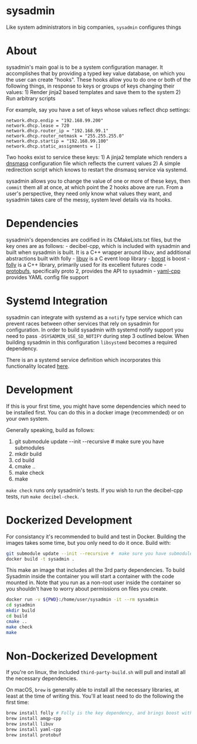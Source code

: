 sysadmin
========

Like system administrators in big companies, `sysadmin` configures things

About
=====

sysadmin's main goal is to be a system configuration manager. It accomplishes that
by providing a typed key value database, on which you the user can create "hooks".
These hooks allow you to do one or both of the following things, in response to
keys or groups of keys changing their values:
    1) Render jinja2 based templates and save them to the system
    2) Run arbitrary scripts

For example, say you have a set of keys whose values reflect dhcp settings:

```
network.dhcp.endip = "192.168.99.200"
network.dhcp.lease = 720
network.dhcp.router_ip = "192.168.99.1"
network.dhcp.router_netmask = "255.255.255.0"
network.dhcp.startip = "192.168.99.100"
network.dhcp.static_assignments = []
```

Two hooks exist to service these keys:
    1) A jinja2 template which renders a [dnsmasq](http://www.thekelleys.org.uk/dnsmasq/doc.html)
       configuration file which reflects the current values
    2) A simple redirection script which knows to restart the dnsmasq
       service via systemd.

sysadmin allows you to change the value of one or more of these keys, then `commit` them
all at once, at which point the 2 hooks above are run. From a user's perspective, they need
only know what values they want, and sysadmin takes care of the messy, system level details
via its hooks.

Dependencies
============

sysadmin's dependencies are codified in its CMakeLists.txt files, but the key ones are
as follows:
    - decibel-cpp, which is included with sysadmin and built when sysadmin is built. It
      is a C++ wrapper around libuv, and additional abstractions built with folly
    - [libuv](https://github.com/libuv/libuv) is a C event loop library
    - [boost](http://www.boost.org/) is boost
    - [folly](https://github.com/facebook/folly) is a C++ library, primarily used for
      its excellent futures code
    - [protobufs](https://developers.google.com/protocol-buffers/), specifically proto 2,
      provides the API to sysadmin
    - [yaml-cpp](https://github.com/jbeder/yaml-cpp) provides YAML config file support

Systemd Integration
===================

sysadmin can integrate with systemd as a `notify` type service which can
prevent races between other services that rely on sysadmin for configuration.
In order to build sysadmin with systemd notify support you need to pass
`-DSYSADMIN_USE_SD_NOTIFY` during step 3 outlined below. When building sysadmin
in this configuration `libsystemd` becomes a required dependency.

There is an a systemd service definition which incorporates this functionality
located [here](configs/prod/sysadmin-notify.service).

Development
===========

If this is your first time, you might have some dependencies which need to be installed
first. You can do this in a docker image (recommended) or on your own system.

Generally speaking, build as follows:

1. git submodule update --init --recursive #  make sure you have submodules
2. mkdir build
3. cd build
4. cmake ..
5. make check
6. make

`make check` runs only sysadmin's tests. If you wish to run the decibel-cpp tests, run
`make decibel-check`.


Dockerized Development
======================

For consistancy it's recommended to build and test in Docker. Building the images takes
some time, but you only need to do it once. Build with:

```bash
git submodule update --init --recursive #  make sure you have submodules
docker build -t sysadmin .
```

This make an image that includes all the 3rd party dependencies. To build Sysadmin
inside the container you will start a container with the code mounted in.
Note that you run as a non-root user inside the container so you shouldn't
have to worry about permissions on files you create.

```bash
docker run -v ${PWD}:/home/user/sysadmin -it --rm sysadmin
cd sysadmin
mkdir build
cd build
cmake ..
make check
make
```

Non-Dockerized Development
==========================

If you're on linux, the included `third-party-build.sh` will pull and install all
the necessary dependencies.

On macOS, `brew` is generally able to install all the necessary
libraries, at least at the time of writing this. You'll at least need to do the following
the first time:
```bash
brew install folly # Folly is the key dependency, and brings boost with it
brew install amqp-cpp
brew install libuv
brew install yaml-cpp
brew install protobuf
```
